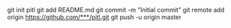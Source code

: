 git init pitl
git add README.md
git commit -m "Initial commit"
git remote add origin https://github.com/***/pitl.git 
git push -u origin master
